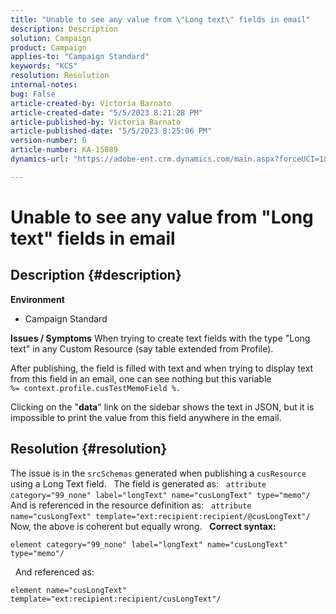 ```yaml
---
title: "Unable to see any value from \"Long text\" fields in email"
description: Description
solution: Campaign
product: Campaign
applies-to: "Campaign Standard"
keywords: "KCS"
resolution: Resolution
internal-notes: 
bug: False
article-created-by: Victoria Barnato
article-created-date: "5/5/2023 8:21:28 PM"
article-published-by: Victoria Barnato
article-published-date: "5/5/2023 8:25:06 PM"
version-number: 6
article-number: KA-15089
dynamics-url: "https://adobe-ent.crm.dynamics.com/main.aspx?forceUCI=1&pagetype=entityrecord&etn=knowledgearticle&id=e10d5365-82eb-ed11-a7c6-6045bd0065f9"

---
```

# Unable to see any value from "Long text" fields in email

## Description {#description}

<b>Environment</b>
- Campaign Standard


<b>Issues / Symptoms</b>
When trying to create text fields with the type "Long text" in any Custom Resource (say table extended from Profile).

 After publishing, the field is filled with text and when trying to display text from this field in an email, one can see nothing but this variable `%= context.profile.cusTestMemoField %.`

 Clicking on the "<b>data</b>" link on the sidebar shows the text in JSON, but it is impossible to print the value from this field anywhere in the email.


## Resolution {#resolution}


The issue is in the `srcSchemas` generated when publishing a `cusResource` using a Long Text field.
 
The field is generated as:
 
`attribute category="99_none" label="longText" name="cusLongText" type="memo"/`
 
And is referenced in the resource definition as:
 
`attribute name="cusLongText" template="ext:recipient:recipient/@cusLongText"/`
 
Now, the above is coherent but equally wrong.
 
<b>Correct syntax:</b>


```
element category="99_none" label="longText" name="cusLongText" type="memo"/
```


 
And referenced as:


```
element name="cusLongText" template="ext:recipient:recipient/cusLongText"/
```

